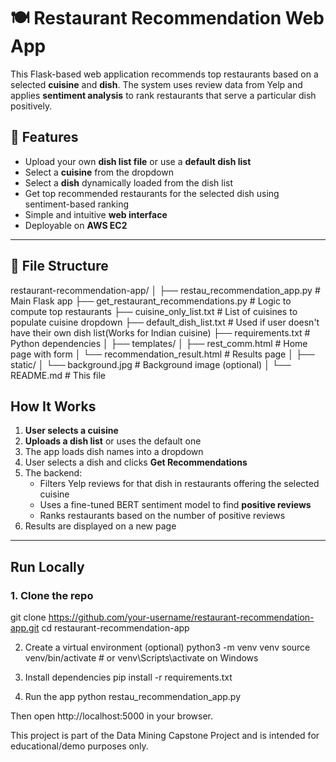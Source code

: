 # 🍽️ Restaurant Recommendation Web App

This Flask-based web application recommends top restaurants based on a selected **cuisine** and **dish**. 
The system uses review data from Yelp and applies **sentiment analysis** to rank restaurants that serve a particular dish positively.

## 🚀 Features

- Upload your own **dish list file** or use a **default dish list**
- Select a **cuisine** from the dropdown
- Select a **dish** dynamically loaded from the dish list
- Get top recommended restaurants for the selected dish using sentiment-based ranking
- Simple and intuitive **web interface**
- Deployable on **AWS EC2**

---

## 📂 File Structure
restaurant-recommendation-app/
│
├── restau_recommendation_app.py # Main Flask app
├── get_restaurant_recommendations.py # Logic to compute top restaurants
├── cuisine_only_list.txt # List of cuisines to populate cuisine dropdown
├── default_dish_list.txt # Used if user doesn't have their own dish list(Works for Indian cuisine)
├── requirements.txt # Python dependencies
│
├── templates/
│ ├── rest_comm.html # Home page with form
│ └── recommendation_result.html # Results page
│
├── static/
│ └── background.jpg # Background image (optional)
│
└── README.md # This file

##  How It Works

1. **User selects a cuisine**
2. **Uploads a dish list** or uses the default one
3. The app loads dish names into a dropdown
4. User selects a dish and clicks **Get Recommendations**
5. The backend:
   - Filters Yelp reviews for that dish in restaurants offering the selected cuisine
   - Uses a fine-tuned BERT sentiment model to find **positive reviews**
   - Ranks restaurants based on the number of positive reviews
6. Results are displayed on a new page

---

##  Run Locally

### 1. Clone the repo
git clone https://github.com/your-username/restaurant-recommendation-app.git
cd restaurant-recommendation-app

2. Create a virtual environment (optional)
python3 -m venv venv
source venv/bin/activate  # or venv\Scripts\activate on Windows

4. Install dependencies
pip install -r requirements.txt

4. Run the app
python restau_recommendation_app.py

Then open http://localhost:5000 in your browser.

This project is part of the Data Mining Capstone Project and is intended for educational/demo purposes only.

